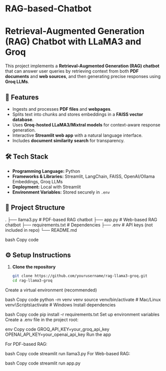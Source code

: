 # RAG-based-Chatbot
# Retrieval-Augmented Generation (RAG) Chatbot with LLaMA3 and Groq

This project implements a **Retrieval-Augmented Generation (RAG) chatbot** that can answer user queries by retrieving context from both **PDF documents** and **web sources**, and then generating precise responses using **Groq LLMs**.

## 🚀 Features
- Ingests and processes **PDF files** and **webpages**.
- Splits text into chunks and stores embeddings in a **FAISS vector database**.
- Uses **Groq-hosted LLaMA3/Mixtral models** for context-aware response generation.
- Interactive **Streamlit web app** with a natural language interface.
- Includes **document similarity search** for transparency.

## 🛠️ Tech Stack
- **Programming Language:** Python  
- **Frameworks & Libraries:** Streamlit, LangChain, FAISS, OpenAI/Ollama Embeddings, Groq LLMs  
- **Deployment:** Local with Streamlit  
- **Environment Variables:** Stored securely in `.env`  

## 📂 Project Structure
.
├── llama3.py # PDF-based RAG chatbot
├── app.py # Web-based RAG chatbot
├── requirements.txt # Dependencies
├── .env # API keys (not included in repo)
└── README.md

bash
Copy code

## ⚙️ Setup Instructions

1. **Clone the repository**
   ```bash
   git clone https://github.com/yourusername/rag-llama3-groq.git
   cd rag-llama3-groq
Create a virtual environment (recommended)

bash
Copy code
python -m venv venv
source venv/bin/activate   # Mac/Linux
venv\Scripts\activate      # Windows
Install dependencies

bash
Copy code
pip install -r requirements.txt
Set up environment variables
Create a .env file in the project root:

env
Copy code
GROQ_API_KEY=your_groq_api_key
OPENAI_API_KEY=your_openai_api_key
Run the app

For PDF-based RAG:

bash
Copy code
streamlit run llama3.py
For Web-based RAG:

bash
Copy code
streamlit run app.py
